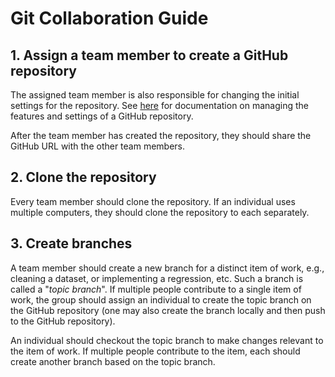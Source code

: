 # Git Collaboration Guide

## 1. Assign a team member to create a GitHub repository

The assigned team member is also responsible for changing the initial settings for the repository. See [here](https://docs.github.com/en/repositories/managing-your-repositorys-settings-and-features) for documentation on managing the features and settings of a GitHub repository.

After the team member has created the repository, they should share the GitHub URL with the other team members.

## 2. Clone the repository

Every team member should clone the repository. If an individual uses multiple computers, they should clone the repository to each separately.

## 3. Create branches

A team member should create a new branch for a distinct item of work, e.g., cleaning a dataset, or implementing a regression, etc. Such a branch is called a "*topic branch*". If multiple people contribute to a single item of work, the group should assign an individual to create the topic branch on the GitHub repository (one may also create the branch locally and then push to the GitHub repository).

An individual should checkout the topic branch to make changes relevant to the item of work. If multiple people contribute to the item, each should create another branch based on the topic branch.
